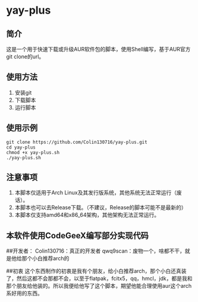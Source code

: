 # yay-plus

## 简介
这是一个用于快速下载或升级AUR软件包的脚本，使用Shell编写，基于AUR官方git clone的url。

## 使用方法
1. 安装git
2. 下载脚本
3. 运行脚本

## 使用示例
```shell
git clone https://github.com/Colin130716/yay-plus.git
cd yay-plus
chmod +x yay-plus.sh
./yay-plus.sh
```
## 注意事项
1. 本脚本仅适用于Arch Linux及其发行版系统，其他系统无法正常运行（废话）。
2. 本脚本也可以去Release下载。（不建议，Release的脚本可能不是最新的）
3. 本脚本仅支持amd64和x86_64架构，其他架构无法正常运行。

## 本软件使用CodeGeeX编写部分实现代码

##开发者：
Colin130716：真正的开发者
qwq9scan：废物一个，啥都不干，就是他给那个小白推荐arch的

##初衷
这个东西制作的初衷是我有个朋友，给小白推荐arch，那个小白还真装了，然后这都不会那都不会，以至于flatpak，fcitx5，qq，hmcl，jdk，都是我和那个朋友给他装的。所以我便给他写了这个脚本，期望他能合理使用aur这个arch系好用的东西。
